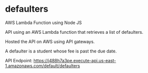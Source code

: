 # defaulters
AWS Lambda Function using Node JS

API using an AWS Lambda function that retrieves a list of defaulters.

Hosted the API on AWS using API gateways.

A defaulter is a student whose fee is past the due date.

API Endpoint: https://j488h7a3pe.execute-api.us-east-1.amazonaws.com/default/defaulters
